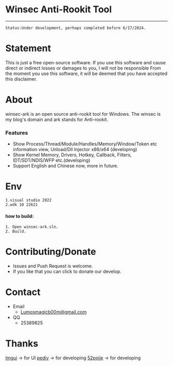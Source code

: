 # Winsec Anti-Rookit Tool
------------------------------------------------------------
    Status:Under development, perhaps completed before 6/17/2024.
# Statement

This is just a free open-source software. If you use this software and cause direct or indirect losses or damages to you, I will not be responsible From the moment you use this software, it will be deemed that you have accepted this disclaimer.

# About

winsec-ark is an open source anti-rookit tool for Windows. The winsec is my blog's domain and ark stands for Anti-rookit.

### Features

- Show Process/Thread/Module/Handles/Memory/Window/Token etc information view, Unload/Dll Injector x86/x64 (developing)
- Show Kernel Memory, Drivers, Hotkey, Callback, Filters, IDT/SDT/NDIS/WFP etc.(developing)
-  Support English and Chinese now, more in future.

# Env
    1.visual studio 2022
    2.wdk 10 22621

#### how to build:

```
1. Open winsec-ark.sln.
2. Build.
```



# Contributing/Donate

- Issues and Push Request is welcome.
- If you like that you can click to donate our develop.

# Contact

- Email
  - Lumosmagicb00m@gmail.com
- QQ 
  - 25389825

# Thanks

[Imgui](https://github.com/ocornut/imgui/) 	-> for UI
[pediy](https://bbs.pediy.com) 	-> for developing
[52pojie](https://www.52pojie.cn)     -> for developing